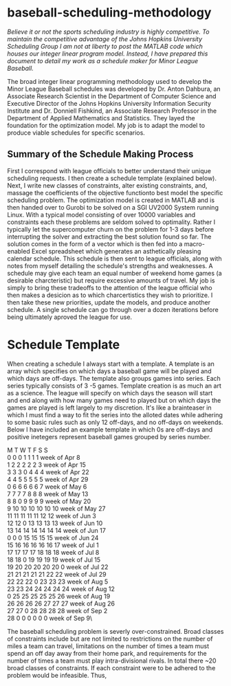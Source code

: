 # baseball-scheduling-methodology

*Believe it or not the sports scheduling industry is highly competitive. To maintain the competitive advantage of the Johns Hopkins University Scheduling Group I am not at liberty to post the MATLAB code which houses our integer linear program model. Instead, I have prepared this document to detail my work as a schedule maker for Minor League Baseball.*

The broad integer linear programming methodology used to develop the Minor League Baseball schedules was developed by Dr. Anton Dahbura, an Associate Research Scientist in the Department of Computer Science and Executive Director of the Johns Hopkins University Information Security Institute and Dr. Donniell Fishkind, an Associate Research Professor in the Department of Applied Mathematics and Statistics. They layed the foundation for the optimization model. My job is to adapt the model to produce viable schedules for specific scenarios. 

## Summary of the Schedule Making Process
First I correspond with league officials to better understand their unique scheduling requests. I then create a schedule template (explained below). Next, I write new classes of constraints, alter existing constraints, and, massage the coefficients of the objective functionto best model the specific scheduling problem. The optimization model is created in MATLAB and is then handed over to Gurobi to be solved on a SGI UV2000 System running Linux. With a typical model consisting of over 10000 variables and constraints each these problems are seldom solved to optimality. Rather I typically let the supercomputer churn on the problem for 1-3 days before interrupting the solver and extracting the best solution found so far. The solution comes in the form of a vector which is then fed into a macro-enabled Excel spreadsheet which generates an asthetically pleasing calendar schedule. This schedule is then sent to league officials, along with notes from myself detailing the schedule's strengths and weaknesses. A schedule may give each team an equal number of weekend home games (a desirable charcteristic) but require excessive amounts of travel. My job is simply to bring these tradeoffs to the attention of the league official who then makes a desicion as to which charcertistics they wish to prioritize. I then take these new priorities, update the models, and produce another schedule. A single schedule can go through over a dozen iterations before being ultimately aproved the league for use.

# Schedule Template
When creating a schedule I always start with a template. A template is an array which specifies on which days a baseball game will be played and which days are off-days. The template also groups games into series. Each series typically consists of 3 -5 games. Template creation is as much an art as a science. The league will specify on which days the season will start and end along with how many games need to played but on which days the games are played is left largely to my discretion. It's like a brainteaser in which I must find a way to fit the series into the alloted dates while adhering to some basic rules such as only 12 off-days, and no off-days on weekends. Below I have included an example template in which 0s are off-days and positive inetegers represent baseball games grouped by series number.

M  T  W  T  F  S  S\
0  0  0  1  1  1  1   week of Apr 8                      
1  2  2  2  2  2  3   week of Apr 15\
3  3  3  0  4  4  4   week of Apr 22\
4  4  5  5  5  5  5   week of Apr 29\
0  6  6  6  6  6  7   week of May 6\
7  7  7  7  8  8  8   week of May 13\
8  8  0  9  9  9  9   week of May 20\
9  10 10 10 10 10 10  week of May 27\
11 11 11 11 11 12 12  week of Jun 3\
12 12 0  13 13 13 13  week of Jun 10\
13 14 14 14 14 14 14  week of Jun 17\
0  0  0  15 15 15 15  week of Jun 24\
15 16 16 16 16 16 17  week of Jul 1\
17 17 17 17 18 18 18  week of Jul 8\
18 18 0  19 19 19 19  week of Jul 15\
19 20 20 20 20 20 0   week of Jul 22\
21 21 21 21 21 22 22  week of Jul 29\
22 22 22 0  23 23 23  week of Aug 5\
23 23 24 24 24 24 24  week of Aug 12\
0  25 25 25 25 25 26  week of Aug 19\
26 26 26 26 27 27 27  week of Aug 26\
27 27 0  28 28 28 28  week of Sep 2\
28 0  0  0  0  0  0   week of Sep 9\


The baseball scheduling problem is severly over-constrained. Broad classes of constraints include but are not limited to restrictions on the number of miles a team can travel, limitations on the number of times a team must spend an off day away from their home park, and requirements for the number of times a team must play intra-divisional rivals. In total there ~20 broad classes of constraints.  If each constraint were to be adhered to the problem would be infeasible. Thus, 

